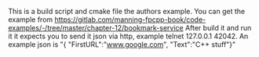 This is a build script and cmake file the authors example. You can get the example from https://gitlab.com/manning-fpcpp-book/code-examples/-/tree/master/chapter-12/bookmark-service
After build it and run it it expects you to send it json via http, example telnet 127.0.0.1 42042. An example json is "{ "FirstURL":"www.google.com", "Text":"C++ stuff"}"